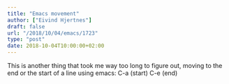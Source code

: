 ```yaml
---
title: "Emacs movement"
author: ["Eivind Hjertnes"]
draft: false
url: "/2018/10/04/emacs/1723"
type: "post"
date: 2018-10-04T10:00:00+02:00
---
```


This is another thing that took me way too long to figure out, moving to
the end or the start of a line using emacs: C-a (start) C-e (end)
